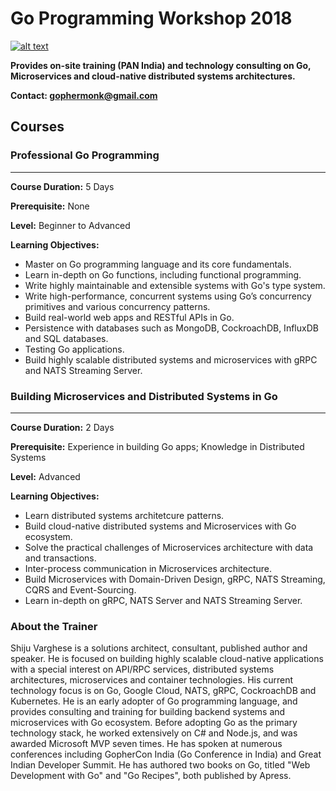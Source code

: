 # Go Programming Workshop 2018
[![alt text](https://github.com/shijuvar/gokit/blob/master/img/gopher_kubernetes.png "Gopher")](https://medium.com/@shijuvar)

**Provides on-site training (PAN India) and technology consulting on Go, Microservices and cloud-native distributed systems architectures.** 

**Contact: gophermonk@gmail.com**  


## Courses
### Professional Go Programming 
-------------------------------
**Course Duration:**  5 Days 

**Prerequisite:**  None

**Level:** Beginner to Advanced 

**Learning Objectives:** 
*	Master on Go programming language and its core fundamentals.
*	Learn in-depth on Go functions, including functional programming.
*	Write highly maintainable and extensible systems with Go's type system.
*	Write high-performance, concurrent systems using Go’s concurrency primitives and various concurrency patterns.
*	Build real-world web apps and RESTful APIs in Go.
*	Persistence with databases such as MongoDB, CockroachDB, InfluxDB and SQL databases.
*	Testing Go applications. 
*	Build highly scalable distributed systems and microservices with gRPC and NATS Streaming Server.


### Building Microservices and Distributed Systems in Go
--------------------------------------------------------
**Course Duration:**  2 Days 

**Prerequisite:**  Experience in building Go apps; Knowledge in Distributed Systems 

**Level:** Advanced 

**Learning Objectives:** 
* Learn distributed systems architetcure patterns.
*	Build cloud-native distributed systems and Microservices with Go ecosystem.
*	Solve the practical challenges of Microservices architecture with data and transactions.
*	Inter-process communication in Microservices architecture. 
*	Build Microservices with Domain-Driven Design, gRPC, NATS Streaming, CQRS and Event-Sourcing.
*	Learn in-depth on gRPC, NATS Server and NATS Streaming Server.


### About the Trainer
Shiju Varghese is a solutions architect, consultant, published author and speaker. He is focused on building highly scalable cloud-native applications with a special interest on API/RPC services, distributed systems architectures, microservices and container technologies. His current technology focus is on Go, Google Cloud, NATS, gRPC, CockroachDB and Kubernetes. He is an early adopter of Go programming language, and provides consulting and training for building backend systems and microservices with Go ecosystem. Before adopting Go as the primary technology stack, he worked extensively on C# and Node.js, and was awarded Microsoft MVP seven times. He has spoken at numerous conferences including GopherCon India (Go Conference in India) and Great Indian Developer Summit. He has authored two books on Go, titled "Web Development with Go" and "Go Recipes", both published by Apress.
